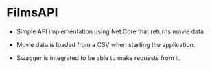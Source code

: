 # FilmsAPI

- Simple API implementation using Net.Core that returns movie data.

- Movie data is loaded from a CSV when starting the application.

- Swagger is integrated to be able to make requests from it.

